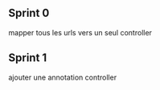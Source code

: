 ## Sprint 0

mapper tous les urls vers un seul controller

## Sprint 1
ajouter une annotation controller